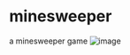 # minesweeper
a minesweeper game
![image](https://github.com/user-attachments/assets/3955db2b-d3b7-4d33-9e94-56563da8511a)
